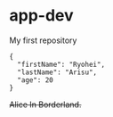 # app-dev
My first repository

```
{
  "firstName": "Ryohei",
  "lastName": "Arisu",
  "age": 20
}
```

~~Alice In Borderland.~~

